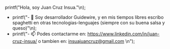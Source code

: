 printf("Hola, soy Juan Cruz Insua."\n);

- printf("- 🌱 Soy desarrollador Guidewire, y en mis tiempos libres escribo spaghetti en otras tecnologias-lenguajes (siempre con su buena salsa y queso)"\n);
- printf("- 📫 Podes contactarme en: https://www.linkedin.com/in/juan-cruz-insua/
                o tambien en: insuajuancruz@gmail.com \n");

